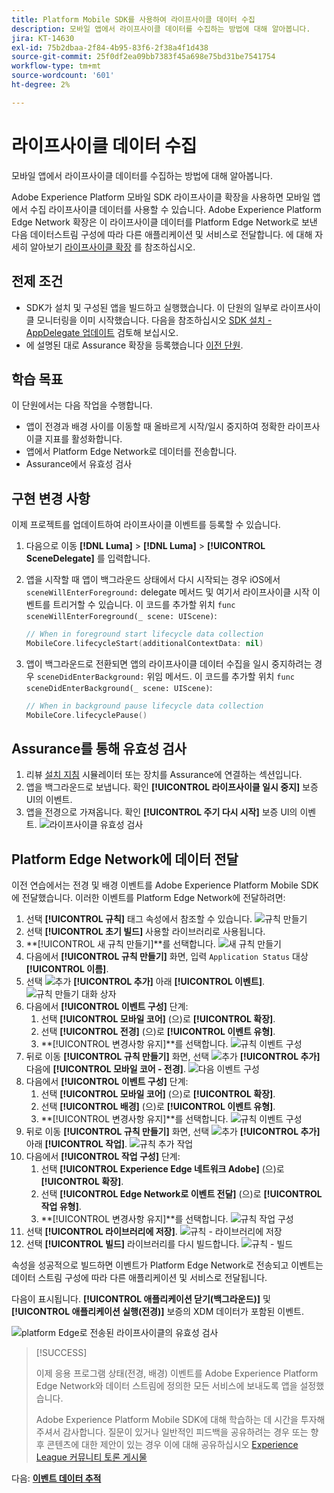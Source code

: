 ```yaml
---
title: Platform Mobile SDK를 사용하여 라이프사이클 데이터 수집
description: 모바일 앱에서 라이프사이클 데이터를 수집하는 방법에 대해 알아봅니다.
jira: KT-14630
exl-id: 75b2dbaa-2f84-4b95-83f6-2f38a4f1d438
source-git-commit: 25f0df2ea09bb7383f45a698e75bd31be7541754
workflow-type: tm+mt
source-wordcount: '601'
ht-degree: 2%

---
```


# 라이프사이클 데이터 수집

모바일 앱에서 라이프사이클 데이터를 수집하는 방법에 대해 알아봅니다.

Adobe Experience Platform 모바일 SDK 라이프사이클 확장을 사용하면 모바일 앱에서 수집 라이프사이클 데이터를 사용할 수 있습니다. Adobe Experience Platform Edge Network 확장은 이 라이프사이클 데이터를 Platform Edge Network로 보낸 다음 데이터스트림 구성에 따라 다른 애플리케이션 및 서비스로 전달합니다. 에 대해 자세히 알아보기 [라이프사이클 확장](https://developer.adobe.com/client-sdks/documentation/lifecycle-for-edge-network/) 를 참조하십시오.


## 전제 조건

* SDK가 설치 및 구성된 앱을 빌드하고 실행했습니다. 이 단원의 일부로 라이프사이클 모니터링을 이미 시작했습니다. 다음을 참조하십시오 [SDK 설치 - AppDelegate 업데이트](install-sdks.md#update-appdelegate) 검토해 보십시오.
* 에 설명된 대로 Assurance 확장을 등록했습니다 [이전 단원](install-sdks.md).

## 학습 목표

이 단원에서는 다음 작업을 수행합니다.

<!--
* Add lifecycle field group to the schema.
* -->
* 앱이 전경과 배경 사이를 이동할 때 올바르게 시작/일시 중지하여 정확한 라이프사이클 지표를 활성화합니다.
* 앱에서 Platform Edge Network로 데이터를 전송합니다.
* Assurance에서 유효성 검사

<!--
## Add lifecycle field group to schema

The Consumer Experience Event field group you added in the [previous lesson](create-schema.md) already contains the lifecycle fields, so you can skip this step. If you don't use Consumer Experience Event field group in your own app, you can add the lifecycle fields by doing the following:

1. Navigate to the schema interface as described in the [previous lesson](create-schema.md).
1. Open the **Luma Mobile App Event Schema** schema and select **[!UICONTROL Add]** next to Field groups.
    ![select add](assets/lifecycle-add.png)
1. In the search bar, enter "lifecycle".
1. Select the checkbox next to **[!UICONTROL AEP Mobile Lifecycle Details]**.
1. Select **[!UICONTROL Add field groups]**.
    ![add field group](assets/lifecycle-lifecycle-field-group.png)
1. Select **[!UICONTROL Save]**.
    ![save](assets/lifecycle-lifecycle-save.png)
-->

## 구현 변경 사항

이제 프로젝트를 업데이트하여 라이프사이클 이벤트를 등록할 수 있습니다.

1. 다음으로 이동 **[!DNL Luma]** > **[!DNL Luma]** > **[!UICONTROL SceneDelegate]** 를 입력합니다.

1. 앱을 시작할 때 앱이 백그라운드 상태에서 다시 시작되는 경우 iOS에서 `sceneWillEnterForeground:` delegate 메서드 및 여기서 라이프사이클 시작 이벤트를 트리거할 수 있습니다. 이 코드를 추가할 위치 `func sceneWillEnterForeground(_ scene: UIScene)`:

   ```swift
   // When in foreground start lifecycle data collection
   MobileCore.lifecycleStart(additionalContextData: nil)
   ```

1. 앱이 백그라운드로 전환되면 앱의 라이프사이클 데이터 수집을 일시 중지하려는 경우 `sceneDidEnterBackground:` 위임 메서드. 이 코드를 추가할 위치  `func sceneDidEnterBackground(_ scene: UIScene)`:

   ```swift
   // When in background pause lifecycle data collection
   MobileCore.lifecyclePause()
   ```

## Assurance를 통해 유효성 검사

1. 리뷰 [설치 지침](assurance.md#connecting-to-a-session) 시뮬레이터 또는 장치를 Assurance에 연결하는 섹션입니다.
1. 앱을 백그라운드로 보냅니다. 확인 **[!UICONTROL 라이프사이클 일시 중지]** 보증 UI의 이벤트.
1. 앱을 전경으로 가져옵니다. 확인 **[!UICONTROL 주기 다시 시작]** 보증 UI의 이벤트.
   ![라이프사이클 유효성 검사](assets/lifecycle-lifecycle-assurance.png)


## Platform Edge Network에 데이터 전달

이전 연습에서는 전경 및 배경 이벤트를 Adobe Experience Platform Mobile SDK에 전달했습니다. 이러한 이벤트를 Platform Edge Network에 전달하려면:

1. 선택 **[!UICONTROL 규칙]** 태그 속성에서 참조할 수 있습니다.
   ![규칙 만들기](assets/rule-create.png)
1. 선택 **[!UICONTROL 초기 빌드]** 사용할 라이브러리로 사용됩니다.
1. **[!UICONTROL 새 규칙 만들기]**를 선택합니다.
   ![새 규칙 만들기](assets/rules-create-new.png)
1. 다음에서 **[!UICONTROL 규칙 만들기]** 화면, 입력 `Application Status` 대상 **[!UICONTROL 이름]**.
1. 선택 ![추가](https://spectrum.adobe.com/static/icons/workflow_18/Smock_AddCircle_18_N.svg) **[!UICONTROL 추가]** 아래 **[!UICONTROL 이벤트]**.
   ![규칙 만들기 대화 상자](assets/rule-create-name.png)
1. 다음에서 **[!UICONTROL 이벤트 구성]** 단계:
   1. 선택 **[!UICONTROL 모바일 코어]** (으)로 **[!UICONTROL 확장]**.
   1. 선택 **[!UICONTROL 전경]** (으)로 **[!UICONTROL 이벤트 유형]**.
   1. **[!UICONTROL 변경사항 유지]**를 선택합니다.
      ![규칙 이벤트 구성](assets/rule-event-configuration.png)
1. 뒤로 이동 **[!UICONTROL 규칙 만들기]** 화면, 선택 ![추가](https://spectrum.adobe.com/static/icons/workflow_18/Smock_AddCircle_18_N.svg) **[!UICONTROL 추가]** 다음에 **[!UICONTROL 모바일 코어 - 전경]**.
   ![다음 이벤트 구성](assets/rule-event-configuration-next.png)
1. 다음에서 **[!UICONTROL 이벤트 구성]** 단계:
   1. 선택 **[!UICONTROL 모바일 코어]** (으)로 **[!UICONTROL 확장]**.
   1. 선택 **[!UICONTROL 배경]** (으)로 **[!UICONTROL 이벤트 유형]**.
   1. **[!UICONTROL 변경사항 유지]**를 선택합니다.
      ![규칙 이벤트 구성](assets/rule-event-configuration-background.png)
1. 뒤로 이동 **[!UICONTROL 규칙 만들기]** 화면, 선택 ![추가](https://spectrum.adobe.com/static/icons/workflow_18/Smock_AddCircle_18_N.svg) **[!UICONTROL 추가]** 아래 **[!UICONTROL 작업]**.
   ![규칙 추가 작업](assets/rule-action-button.png)
1. 다음에서 **[!UICONTROL 작업 구성]** 단계:
   1. 선택 **[!UICONTROL Experience Edge 네트워크 Adobe]** (으)로 **[!UICONTROL 확장]**.
   1. 선택 **[!UICONTROL Edge Network로 이벤트 전달]** (으)로 **[!UICONTROL 작업 유형]**.
   1. **[!UICONTROL 변경사항 유지]**를 선택합니다.
      ![규칙 작업 구성](assets/rule-action-configuration.png)
1. 선택 **[!UICONTROL 라이브러리에 저장]**.
   ![규칙 - 라이브러리에 저장](assets/rule-save-to-library.png)
1. 선택 **[!UICONTROL 빌드]** 라이브러리를 다시 빌드합니다.
   ![규칙 - 빌드](assets/rule-build.png)

속성을 성공적으로 빌드하면 이벤트가 Platform Edge Network로 전송되고 이벤트는 데이터 스트림 구성에 따라 다른 애플리케이션 및 서비스로 전달됩니다.

다음이 표시됩니다. **[!UICONTROL 애플리케이션 닫기(백그라운드)]** 및 **[!UICONTROL 애플리케이션 실행(전경)]** 보증의 XDM 데이터가 포함된 이벤트.

![platform Edge로 전송된 라이프사이클의 유효성 검사](assets/lifecycle-edge-assurance.png)

>[!SUCCESS]
>
>이제 응용 프로그램 상태(전경, 배경) 이벤트를 Adobe Experience Platform Edge Network와 데이터 스트림에 정의한 모든 서비스에 보내도록 앱을 설정했습니다.
>
> Adobe Experience Platform Mobile SDK에 대해 학습하는 데 시간을 투자해 주셔서 감사합니다. 질문이 있거나 일반적인 피드백을 공유하려는 경우 또는 향후 콘텐츠에 대한 제안이 있는 경우 이에 대해 공유하십시오 [Experience League 커뮤니티 토론 게시물](https://experienceleaguecommunities.adobe.com/t5/adobe-experience-platform-data/tutorial-discussion-implement-adobe-experience-cloud-in-mobile/td-p/443796)

다음: **[이벤트 데이터 추적](events.md)**
